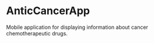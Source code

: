 # AnticCancerApp
Mobile application for displaying information about cancer chemotherapeutic drugs.
